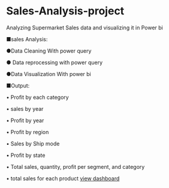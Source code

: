 # Sales-Analysis-project
Analyzing Supermarket Sales data  and visualizing it in Power bi 

■sales Analysis:

●Data Cleaning With power query

● Data reprocessing with power query

●Data Visualization With power bi


■Output:

• Profit by each category

• sales by year

• Profit by year

• Profit by region

• Sales by Ship mode

• Profit by state

• Total sales, quantity, profit per segment, and category

• total sales for each product
[view dashboard](https://app.powerbi.com/links/LKeXLVAl4E?ctid=eaf624c8-a0c4-4195-87d2-443e5d7516cd&pbi_source=linkShare)


